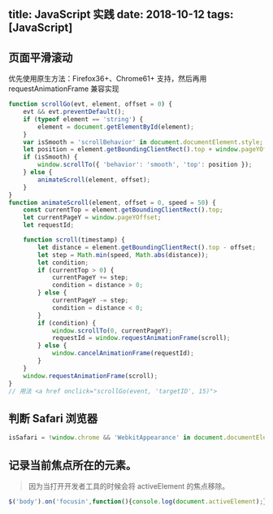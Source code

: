 title: JavaScript 实践
date: 2018-10-12
tags: [JavaScript]
---

## 页面平滑滚动
优先使用原生方法：Firefox36+、Chrome61+ 支持，然后再用 requestAnimationFrame 兼容实现

```javascript
function scrollGo(evt, element, offset = 0) {
    evt && evt.preventDefault();
    if (typeof element == 'string') {
        element = document.getElementById(element);
    }
    var isSmooth = 'scrollBehavior' in document.documentElement.style;
    let position = element.getBoundingClientRect().top + window.pageYOffset - offset;
    if (isSmooth) {
        window.scrollTo({ 'behavior': 'smooth', 'top': position });
    } else {
        animateScroll(element, offset);
    }
}
function animateScroll(element, offset = 0, speed = 50) {
    const currentTop = element.getBoundingClientRect().top;
    let currentPageY = window.pageYOffset;
    let requestId;

    function scroll(timestamp) {
        let distance = element.getBoundingClientRect().top - offset;
        let step = Math.min(speed, Math.abs(distance));
        let condition;
        if (currentTop > 0) {
            currentPageY += step;
            condition = distance > 0;
        } else {
            currentPageY -= step;
            condition = distance < 0;
        }
        if (condition) {
            window.scrollTo(0, currentPageY);
            requestId = window.requestAnimationFrame(scroll);
        } else {
            window.cancelAnimationFrame(requestId);
        }
    }
    window.requestAnimationFrame(scroll);
}
// 用法 <a href onclick="scrollGo(event, 'targetID', 15)">
```

## 判断 Safari 浏览器

```javascript
isSafari = !window.chrome && 'WebkitAppearance' in document.documentElement.style;
```

## 记录当前焦点所在的元素。

> 因为当打开开发者工具的时候会将 activeElement 的焦点移除。

```javascript
$('body').on('focusin',function(){console.log(document.activeElement);});
```
